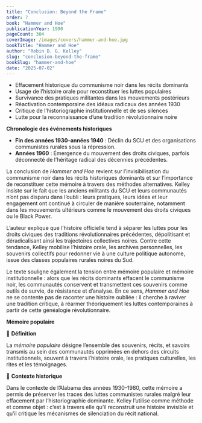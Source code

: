```yaml
---
title: "Conclusion: Beyond the Frame"
order: 7
book: "Hammer and Hoe"
publicationYear: 1990
pageCount: 304
coverImage: /images/covers/hammer-and-hoe.jpg
bookTitle: "Hammer and Hoe"
author: "Robin D. G. Kelley"
slug: "conclusion-beyond-the-frame"
bookSlug: "hammer-and-hoe"
date: "2025-07-02"
---
```


<!--themes:start-->
- Effacement historique du communisme noir dans les récits dominants  
- Usage de l’histoire orale pour reconstituer les luttes populaires  
- Survivance des pratiques militantes dans les mouvements postérieurs  
- Réactivation contemporaine des idéaux radicaux des années 1930  
- Critique de l’historiographie institutionnelle et de ses silences  
- Lutte pour la reconnaissance d’une tradition révolutionnaire noire  

**Chronologie des événements historiques**

- **Fin des années 1930–années 1940** : Déclin du SCU et des organisations communistes rurales sous la répression.  
- **Années 1960** : Émergence du mouvement des droits civiques, parfois déconnecté de l’héritage radical des décennies précédentes. 
<!--themes:end-->

<!--summary:start-->
La conclusion de *Hammer and Hoe* revient sur l’invisibilisation du communisme noir dans les récits historiques dominants et sur l’importance de reconstituer cette mémoire à travers des méthodes alternatives. Kelley insiste sur le fait que les anciens militants du SCU et leurs communautés n’ont pas disparu dans l’oubli : leurs pratiques, leurs idées et leur engagement ont continué à circuler de manière souterraine, notamment dans les mouvements ultérieurs comme le mouvement des droits civiques ou le Black Power.

L’auteur explique que l’histoire officielle tend à séparer les luttes pour les droits civiques des traditions révolutionnaires précédentes, dépolitisant et déradicalisant ainsi les trajectoires collectives noires. Contre cette tendance, Kelley mobilise l’histoire orale, les archives personnelles, les souvenirs collectifs pour redonner vie à une culture politique autonome, issue des classes populaires rurales noires du Sud.

Le texte souligne également la tension entre mémoire populaire et mémoire institutionnelle : alors que les récits dominants effacent le communisme noir, les communautés conservent et transmettent ces souvenirs comme outils de survie, de résistance et d’analyse. En ce sens, *Hammer and Hoe* ne se contente pas de raconter une histoire oubliée : il cherche à raviver une tradition critique, à réarmer théoriquement les luttes contemporaines à partir de cette généalogie révolutionnaire.
<!--summary:end-->

<!--concepts:start-->
**Mémoire populaire**

🔹 **Définition**

La *mémoire populaire* désigne l’ensemble des souvenirs, récits, et savoirs transmis au sein des communautés opprimées en dehors des circuits institutionnels, souvent à travers l’histoire orale, les pratiques culturelles, les rites et les témoignages.

🔹 **Contexte historique**

Dans le contexte de l’Alabama des années 1930–1980, cette mémoire a permis de préserver les traces des luttes communistes rurales malgré leur effacement par l’historiographie dominante. Kelley l’utilise comme méthode et comme objet : c’est à travers elle qu’il reconstruit une histoire invisible et qu’il critique les mécanismes de silenciation du récit national.
<!--concepts:end-->
